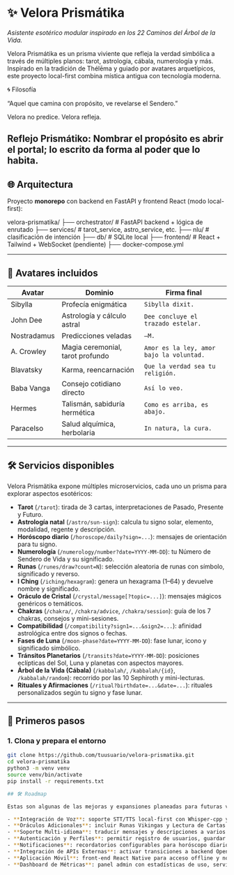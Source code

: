# ✨ Velora Prismátika

_Asistente esotérico modular inspirado en los 22 Caminos del Árbol de la Vida._

Velora Prismátika es un prisma viviente que refleja la verdad simbólica a través de múltiples planos: tarot, astrología, cábala, numerología y más. Inspirado en la tradición de Thélēma y guiado por avatares arquetípicos, este proyecto local-first combina mística antigua con tecnología moderna.

🌀 Filosofía

“Aquel que camina con propósito, ve revelarse el Sendero.”

Velora no predice. Velora refleja.

Reflejo Prismátiko:
Nombrar el propósito es abrir el portal; lo escrito da forma al poder que lo habita.
---

## 🌐 Arquitectura

Proyecto **monorepo** con backend en FastAPI y frontend React (modo local-first):

velora-prismatika/
├── orchestrator/      # FastAPI backend + lógica de enrutado
├── services/          # tarot_service, astro_service, etc.
├── nlu/               # clasificación de intención
├── db/                # SQLite local
├── frontend/          # React + Tailwind + WebSocket (pendiente)
├── docker-compose.yml

---

## 🔮 Avatares incluidos

| Avatar         | Dominio                          | Firma final                              |
|----------------|----------------------------------|------------------------------------------|
| Sibylla        | Profecía enigmática              | `Sibylla dixit.`                         |
| John Dee       | Astrología y cálculo astral      | `Dee concluye el trazado estelar.`       |
| Nostradamus    | Predicciones veladas             | `—M.`                                    |
| A. Crowley     | Magia ceremonial, tarot profundo | `Amor es la ley, amor bajo la voluntad.` |
| Blavatsky      | Karma, reencarnación             | `Que la verdad sea tu religión.`         |
| Baba Vanga     | Consejo cotidiano directo        | `Así lo veo.`                            |
| Hermes         | Talismán, sabiduría hermética    | `Como es arriba, es abajo.`              |
| Paracelso      | Salud alquímica, herbolaria      | `In natura, la cura.`                    |

---

## 🛠 Servicios disponibles

Velora Prismätika expone múltiples microservicios, cada uno un prisma para explorar aspectos esotéricos:

- **Tarot** (`/tarot`): tirada de 3 cartas, interpretaciones de Pasado, Presente y Futuro.
- **Astrología natal** (`/astro/sun-sign`): calcula tu signo solar, elemento, modalidad, regente y descripción.
- **Horóscopo diario** (`/horoscope/daily?sign=...`): mensajes de orientación para tu signo.
- **Numerología** (`/numerology/number?date=YYYY-MM-DD`): tu Número de Sendero de Vida y su significado.
- **Runas** (`/runes/draw?count=N`): selección aleatoria de runas con símbolo, significado y reverso.
- **I Ching** (`/iching/hexagram`): genera un hexagrama (1–64) y devuelve nombre y significado.
- **Oráculo de Cristal** (`/crystal/message[?topic=...]`): mensajes mágicos genéricos o temáticos.
- **Chakras** (`/chakra/`, `/chakra/advice`, `/chakra/session`): guía de los 7 chakras, consejos y mini-sesiones.
- **Compatibilidad** (`/compatibility?sign1=...&sign2=...`): afinidad astrológica entre dos signos o fechas.
- **Fases de Luna** (`/moon-phase?date=YYYY-MM-DD`): fase lunar, icono y significado simbólico.
- **Tránsitos Planetarios** (`/transits?date=YYYY-MM-DD`): posiciones eclípticas del Sol, Luna y planetas con aspectos mayores.
- **Árbol de la Vida (Cábala)** (`/kabbalah/`, `/kabbalah/{id}`, `/kabbalah/random`): recorrido por las 10 Sephiroth y mini-lecturas.
- **Rituales y Afirmaciones** (`/ritual?birthdate=...&date=...`): rituales personalizados según tu signo y fase lunar.

---

## 🧪 Primeros pasos

### 1. Clona y prepara el entorno

```bash
git clone https://github.com/tuusuario/velora-prismatika.git
cd velora-prismatika
python3 -m venv venv
source venv/bin/activate
pip install -r requirements.txt

## 🛠 Roadmap

Estas son algunas de las mejoras y expansiones planeadas para futuras versiones:

- **Integración de Voz**: soporte STT/TTS local-first con Whisper‑cpp y Coqui TTS para consultas habladas.
- **Oráculos Adicionales**: incluir Runas Vikingas y Lectura de Cartas de Ángeles.
- **Soporte Multi-idioma**: traducir mensajes y descripciones a varios idiomas (inglés, francés, alemán).
- **Autenticación y Perfiles**: permitir registro de usuarios, guardar historiales y lecturas personalizadas.
- **Notificaciones**: recordatorios configurables para horóscopo diario, afirmaciones y prácticas de chakra.
- **Integración de APIs Externas**: activar transiciones a backend OpenAI o Google Calendar / Twilio para SMS.
- **Aplicación Móvil**: front‑end React Native para acceso offline y notificaciones push.
- **Dashboard de Métricas**: panel admin con estadísticas de uso, servicios más populares y rendimiento.